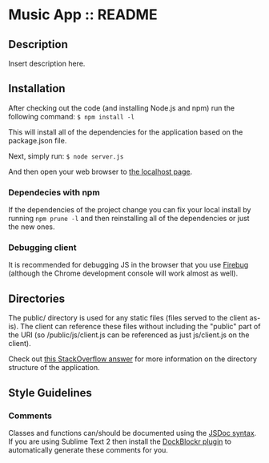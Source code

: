 Music App :: README
===================

Description
---------------------

Insert description here.


Installation
---------------------

After checking out the code (and installing Node.js and npm) run the following command: `$ npm install -l`

This will install all of the dependencies for the application based on the package.json file.

Next, simply run: `$ node server.js`

And then open your web browser to [the localhost page](http://localhost:3000).

### Dependecies with npm
If the dependencies of the project change you can fix your local install by running `npm prune -l` and then reinstalling all of the dependencies or just the new ones.

### Debugging client
It is recommended for debugging JS in the browser that you use [Firebug](http://getfirebug.com/) (although the Chrome development console will work almost as well).


Directories
---------------------

The public/ directory is used for any static files (files served to the client as-is). The client can reference these files without including the "public" part of the URI (so /public/js/client.js can be referenced as just js/client.js on the client).

Check out [this StackOverflow answer](http://stackoverflow.com/a/5193206/370382) for more information on the directory structure of the application.


Style Guidelines
--------------------

### Comments
Classes and functions can/should be documented using the [JSDoc syntax](http://en.wikipedia.org/wiki/JSDoc). If you are using Sublime Text 2 then install the [DockBlockr plugin](https://tutsplus.com/lesson/docblockr/) to automatically generate these comments for you.